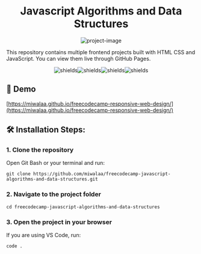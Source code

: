 <h1 align="center" id="title">Javascript Algorithms and Data Structures</h1>

<p align="center"><img src="https://socialify.git.ci/miwalaa/freecodecamp-responsive-web-design/image?language=1&name=1&owner=1&theme=Light" alt="project-image"></p>

<p id="description">This repository contains multiple frontend projects built with HTML CSS and JavaScript. You can view them live through GitHub Pages.</p>

<p align="center"><img src="https://img.shields.io/badge/HTML5-E34F26?style=for-the-badge&logo=html5&logoColor=white" alt="shields"><img src="https://img.shields.io/badge/CSS3-1572B6?style=for-the-badge&logo=css3&logoColor=white" alt="shields"><img src="https://img.shields.io/badge/JavaScript-323330?style=for-the-badge&amp;logo=javascript&amp;logoColor=F7DF1E" alt="shields"><img src="https://img.shields.io/badge/Bootstrap-563D7C?style=for-the-badge&amp;logo=bootstrap&amp;logoColor=white" alt="shields"></p>

<h2>🚀 Demo</h2>

[https://miwalaa.github.io/freecodecamp-responsive-web-design/](https://miwalaa.github.io/freecodecamp-responsive-web-design/)

<h2>🛠️ Installation Steps:</h2>

<h3>1. Clone the repository</h3>
Open Git Bash or your terminal and run:

```
git clone https://github.com/miwalaa/freecodecamp-javascript-algorithms-and-data-structures.git
```

<h3>2. Navigate to the project folder</h3>

```
cd freecodecamp-javascript-algorithms-and-data-structures
```

<h3>3. Open the project in your browser</h3>
If you are using VS Code, run:

```
code .
```
